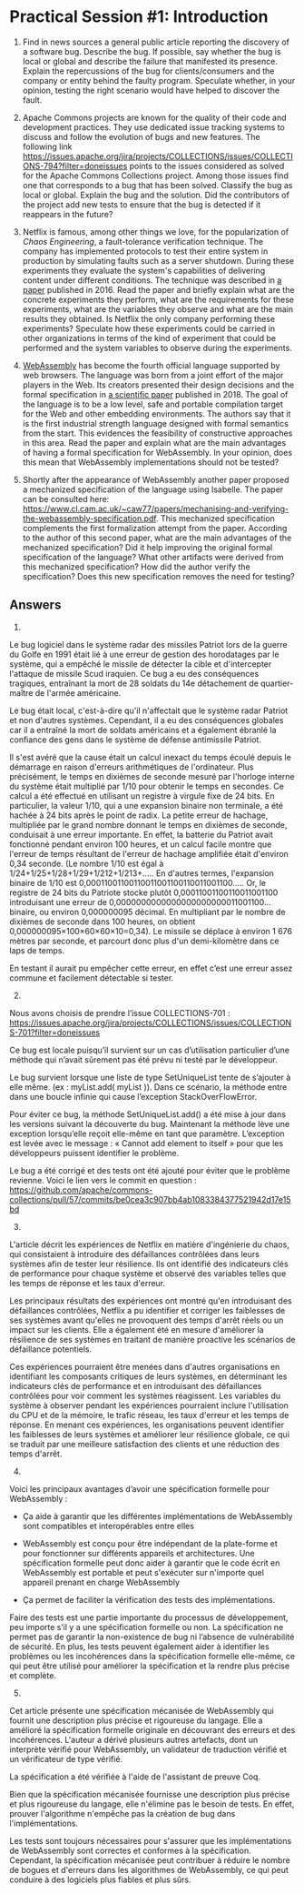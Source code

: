 # Practical Session #1: Introduction

1. Find in news sources a general public article reporting the discovery of a software bug. Describe the bug. If possible, say whether the bug is local or global and describe the failure that manifested its presence. Explain the repercussions of the bug for clients/consumers and the company or entity behind the faulty program. Speculate whether, in your opinion, testing the right scenario would have helped to discover the fault.

2. Apache Commons projects are known for the quality of their code and development practices. They use dedicated issue tracking systems to discuss and follow the evolution of bugs and new features. The following link https://issues.apache.org/jira/projects/COLLECTIONS/issues/COLLECTIONS-794?filter=doneissues points to the issues considered as solved for the Apache Commons Collections project. Among those issues find one that corresponds to a bug that has been solved. Classify the bug as local or global. Explain the bug and the solution. Did the contributors of the project add new tests to ensure that the bug is detected if it reappears in the future?

3. Netflix is famous, among other things we love, for the popularization of *Chaos Engineering*, a fault-tolerance verification technique. The company has implemented protocols to test their entire system in production by simulating faults such as a server shutdown. During these experiments they evaluate the system's capabilities of delivering content under different conditions. The technique was described in [a paper](https://arxiv.org/ftp/arxiv/papers/1702/1702.05843.pdf) published in 2016. Read the paper and briefly explain what are the concrete experiments they perform, what are the requirements for these experiments, what are the variables they observe and what are the main results they obtained. Is Netflix the only company performing these experiments? Speculate how these experiments could be carried in other organizations in terms of the kind of experiment that could be performed and the system variables to observe during the experiments.

4. [WebAssembly](https://webassembly.org/) has become the fourth official language supported by web browsers. The language was born from a joint effort of the major players in the Web. Its creators presented their design decisions and the formal specification in [a scientific paper](https://people.mpi-sws.org/~rossberg/papers/Haas,%20Rossberg,%20Schuff,%20Titzer,%20Gohman,%20Wagner,%20Zakai,%20Bastien,%20Holman%20-%20Bringing%20the%20Web%20up%20to%20Speed%20with%20WebAssembly.pdf) published in 2018. The goal of the language is to be a low level, safe and portable compilation target for the Web and other embedding environments. The authors say that it is the first industrial strength language designed with formal semantics from the start. This evidences the feasibility of constructive approaches in this area. Read the paper and explain what are the main advantages of having a formal specification for WebAssembly. In your opinion, does this mean that WebAssembly implementations should not be tested? 

5.  Shortly after the appearance of WebAssembly another paper proposed a mechanized specification of the language using Isabelle. The paper can be consulted here: https://www.cl.cam.ac.uk/~caw77/papers/mechanising-and-verifying-the-webassembly-specification.pdf. This mechanized specification complements the first formalization attempt from the paper. According to the author of this second paper, what are the main advantages of the mechanized specification? Did it help improving the original formal specification of the language? What other artifacts were derived from this mechanized specification? How did the author verify the specification? Does this new specification removes the need for testing?

## Answers

1. 
Le bug logiciel dans le système radar des missiles Patriot lors de la guerre du Golfe en 1991 était lié à une erreur de gestion des horodatages par le système, qui a empêché le missile de détecter la cible et d'intercepter l'attaque de missile Scud iraquien. Ce bug a eu des conséquences tragiques, entraînant la mort de 28 soldats du 14e détachement de quartier-maître de l'armée américaine.

Le bug était local, c'est-à-dire qu'il n'affectait que le système radar Patriot et non d'autres systèmes. Cependant, il a eu des conséquences globales car il a entraîné la mort de soldats américains et a également ébranlé la confiance des gens dans le système de défense antimissile Patriot.

Il s'est avéré que la cause était un calcul inexact du temps écoulé depuis le démarrage en raison d'erreurs arithmétiques de l'ordinateur. Plus précisément, le temps en dixièmes de seconde mesuré par l'horloge interne du système était multiplié par 1/10 pour obtenir le temps en secondes. Ce calcul a été effectué en utilisant un registre à virgule fixe de 24 bits. En particulier, la valeur 1/10, qui a une expansion binaire non terminale, a été hachée à 24 bits après le point de radix. La petite erreur de hachage, multipliée par le grand nombre donnant le temps en dixièmes de seconde, conduisait à une erreur importante. En effet, la batterie du Patriot avait fonctionné pendant environ 100 heures, et un calcul facile montre que l'erreur de temps résultant de l'erreur de hachage amplifiée était d'environ 0,34 seconde. (Le nombre 1/10 est égal à 1/24+1/25+1/28+1/29+1/212+1/213+..... En d'autres termes, l'expansion binaire de 1/10 est 0,00011001100110011001100110011001100..... Or, le registre de 24 bits du Patriote stocke plutôt 0,00011001100110011001100 introduisant une erreur de 0,0000000000000000000000011001100... binaire, ou environ 0,000000095 décimal. En multipliant par le nombre de dixièmes de seconde dans 100 heures, on obtient 0,000000095×100×60×60×10=0,34). Le missile se déplace à environ 1 676 mètres par seconde, et parcourt donc plus d'un demi-kilomètre dans ce laps de temps.

En testant il aurait pu empêcher cette erreur, en effet  c’est une erreur assez commune et facilement détectable si tester.


2.
Nous avons choisis de prendre l’issue COLLECTIONS-701 : https://issues.apache.org/jira/projects/COLLECTIONS/issues/COLLECTIONS-701?filter=doneissues

Ce bug est locale puisqu’il survient sur un cas d’utilisation particulier d’une méthode qui n’avait sûrement pas été prévu ni testé par le développeur.

Le bug survient lorsque une liste de type SetUniqueList tente de s’ajouter à elle même. (ex : myList.add( myList )). Dans ce scénario, la méthode entre dans une boucle infinie qui cause l’exception StackOverFlowError.

Pour éviter ce bug, la méthode SetUniqueList.add() a été mise à jour dans les versions suivant la découverte du bug. Maintenant la méthode lève une exception lorsqu’elle reçoit elle-même en tant que paramètre. L’exception est levée avec le message : « Cannot add element to itself » pour que les développeurs puissent identifier le problème.

Le bug a été corrigé et des tests ont été ajouté pour éviter que le problème revienne. Voici le lien vers le commit en question : https://github.com/apache/commons-collections/pull/57/commits/be0cea3c907bb4ab1083384377521942d17e15bd


3.  
L'article décrit les expériences de Netflix en matière d'ingénierie du chaos, qui consistaient à introduire des défaillances contrôlées dans leurs systèmes afin de tester leur résilience. Ils ont identifié des indicateurs clés de performance pour chaque système et observé des variables telles que les temps de réponse et les taux d'erreur.

Les principaux résultats des expériences ont montré qu'en introduisant des défaillances contrôlées, Netflix a pu identifier et corriger les faiblesses de ses systèmes avant qu'elles ne provoquent des temps d'arrêt réels ou un impact sur les clients. Elle a également été en mesure d'améliorer la résilience de ses systèmes en traitant de manière proactive les scénarios de défaillance potentiels.

Ces expériences pourraient être menées dans d'autres organisations en identifiant les composants critiques de leurs systèmes, en déterminant les indicateurs clés de performance et en introduisant des défaillances contrôlées pour voir comment les systèmes réagissent. Les variables du système à observer pendant les expériences pourraient inclure l'utilisation du CPU et de la mémoire, le trafic réseau, les taux d'erreur et les temps de réponse. En menant ces expériences, les organisations peuvent identifier les faiblesses de leurs systèmes et améliorer leur résilience globale, ce qui se traduit par une meilleure satisfaction des clients et une réduction des temps d'arrêt.

4.
Voici les principaux avantages d’avoir une spécification formelle pour WebAssembly : 

- Ça aide à garantir que les différentes implémentations de WebAssembly sont compatibles et interopérables entre elles

- WebAssembly est conçu pour être indépendant de la plate-forme et pour fonctionner sur différents appareils et architectures. Une spécification formelle peut donc aider à garantir que le code écrit en WebAssembly est portable et peut s'exécuter sur n'importe quel appareil prenant en charge WebAssembly

- Ça permet de faciliter la vérification des tests des implémentations.

Faire des tests est une partie importante du processus de développement, peu importe s’il y a une spécification formelle ou non. La spécification ne permet pas de garantir la non-existence de bug ni l’absence de vulnérabilité de sécurité.
En plus, les tests peuvent également aider à identifier les problèmes ou les incohérences dans la spécification formelle elle-même, ce qui peut être utilisé pour améliorer la spécification et la rendre plus précise et complète.

5.
Cet article présente une spécification mécanisée de WebAssembly qui fournit une description plus précise et rigoureuse du langage. Elle a amélioré la spécification formelle originale en découvrant des erreurs et des incohérences. L'auteur a dérivé plusieurs autres artefacts, dont un interprète vérifié pour WebAssembly, un validateur de traduction vérifié et un vérificateur de type vérifié.

La spécification a été vérifiée à l'aide de l'assistant de preuve Coq.

Bien que la spécification mécanisée fournisse une description plus précise et plus rigoureuse du langage, elle n'élimine pas le besoin de tests. En effet, prouver l'algorithme n'empêche pas la création de bug dans l'implémentations.

Les tests sont toujours nécessaires pour s'assurer que les implémentations de WebAssembly sont correctes et conformes à la spécification. Cependant, la spécification mécanisée peut contribuer à réduire le nombre de bogues et d'erreurs dans les algorithmes de WebAssembly, ce qui peut conduire à des logiciels plus fiables et plus sûrs.
